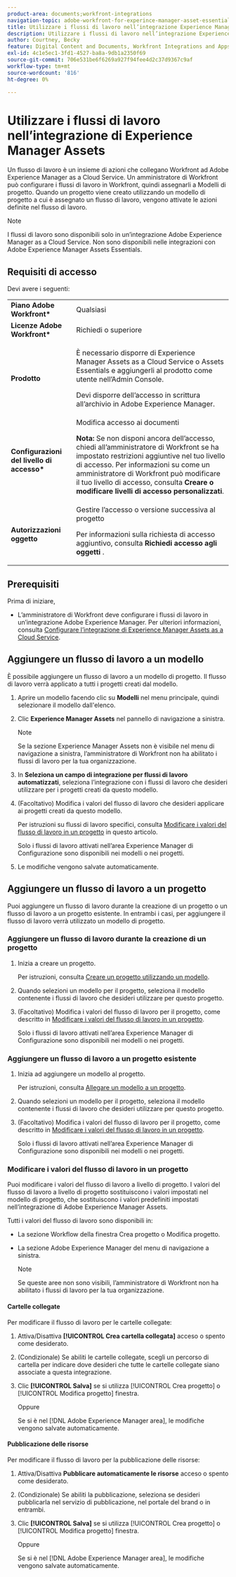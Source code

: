 ```yaml
---
product-area: documents;workfront-integrations
navigation-topic: adobe-workfront-for-experince-manager-asset-essentials
title: Utilizzare i flussi di lavoro nell’integrazione Experience Manager Assets Essentials
description: Utilizzare i flussi di lavoro nell’integrazione Experience Manager Assets Essentials
author: Courtney, Becky
feature: Digital Content and Documents, Workfront Integrations and Apps
exl-id: 4c1e5ec1-3fd1-4527-ba8a-9db1a2350f69
source-git-commit: 706e531be6f6269a927f94fee4d2c37d9367c9af
workflow-type: tm+mt
source-wordcount: '816'
ht-degree: 0%

---
```


# Utilizzare i flussi di lavoro nell’integrazione di Experience Manager Assets

Un flusso di lavoro è un insieme di azioni che collegano Workfront ad Adobe Experience Manager as a Cloud Service. Un amministratore di Workfront può configurare i flussi di lavoro in Workfront, quindi assegnarli a Modelli di progetto. Quando un progetto viene creato utilizzando un modello di progetto a cui è assegnato un flusso di lavoro, vengono attivate le azioni definite nel flusso di lavoro.

>[!NOTE]
>
>I flussi di lavoro sono disponibili solo in un’integrazione Adobe Experience Manager as a Cloud Service. Non sono disponibili nelle integrazioni con Adobe Experience Manager Assets Essentials.


## Requisiti di accesso

Devi avere i seguenti:

<table>
  <tr>
   <td><strong>Piano Adobe Workfront*</strong>
   </td>
   <td>Qualsiasi
   </td>
  </tr>
  <tr>
   <td><strong>Licenze Adobe Workfront*</strong>
   </td>
   <td>Richiedi o superiore
   </td>
  </tr>
  <tr>
   <td><strong>Prodotto</strong>
   </td>
   <td><p>È necessario disporre di Experience Manager Assets as a Cloud Service o Assets Essentials e aggiungerli al prodotto come utente nell’Admin Console.</p><p>Devi disporre dell’accesso in scrittura all’archivio in Adobe Experience Manager.</p>
   </td>
  </tr>
  <tr>
   <td><strong>Configurazioni del livello di accesso*</strong>
   </td>
   <td>Modifica accesso ai documenti
<p>
<strong>Nota: </strong>Se non disponi ancora dell’accesso, chiedi all’amministratore di Workfront se ha impostato restrizioni aggiuntive nel tuo livello di accesso. Per informazioni su come un amministratore di Workfront può modificare il tuo livello di accesso, consulta <strong>Creare o modificare livelli di accesso personalizzati</strong>.
   </td>
  </tr>
  <tr>
   <td><strong>Autorizzazioni oggetto</strong>
   </td>
   <td>Gestire l’accesso o versione successiva al progetto 
<p>
Per informazioni sulla richiesta di accesso aggiuntivo, consulta <strong>Richiedi accesso agli oggetti </strong>.
   </td>
  </tr>
</table>

## Prerequisiti

Prima di iniziare,

* L’amministratore di Workfront deve configurare i flussi di lavoro in un’integrazione Adobe Experience Manager. Per ulteriori informazioni, consulta [Configurare l’integrazione di Experience Manager Assets as a Cloud Service](../../administration-and-setup/configure-integrations/configure-aacs-integration.md#set-up-workflows-optional).

## Aggiungere un flusso di lavoro a un modello

È possibile aggiungere un flusso di lavoro a un modello di progetto. Il flusso di lavoro verrà applicato a tutti i progetti creati dal modello.

1. Aprire un modello facendo clic su **Modelli** nel menu principale, quindi selezionare il modello dall&#39;elenco.
1. Clic **Experience Manager Assets** nel pannello di navigazione a sinistra.

   >[!NOTE]
   >
   >Se la sezione Experience Manager Assets non è visibile nel menu di navigazione a sinistra, l’amministratore di Workfront non ha abilitato i flussi di lavoro per la tua organizzazione. <!--Is this right?-->

1. In **Seleziona un campo di integrazione per flussi di lavoro automatizzati**, seleziona l’integrazione con i flussi di lavoro che desideri utilizzare per i progetti creati da questo modello.
1. (Facoltativo) Modifica i valori del flusso di lavoro che desideri applicare ai progetti creati da questo modello.

   Per istruzioni su flussi di lavoro specifici, consulta [Modificare i valori del flusso di lavoro in un progetto](#edit-workflow-values-in-a-project) in questo articolo.

   Solo i flussi di lavoro attivati nell’area Experience Manager di Configurazione sono disponibili nei modelli o nei progetti.

1. Le modifiche vengono salvate automaticamente. <!-- do they though??-->

## Aggiungere un flusso di lavoro a un progetto

Puoi aggiungere un flusso di lavoro durante la creazione di un progetto o un flusso di lavoro a un progetto esistente. In entrambi i casi, per aggiungere il flusso di lavoro verrà utilizzato un modello di progetto.

### Aggiungere un flusso di lavoro durante la creazione di un progetto

1. Inizia a creare un progetto.

   Per istruzioni, consulta [Creare un progetto utilizzando un modello](/help/quicksilver/manage-work/projects/create-projects/create-project-from-template.md).

1. Quando selezioni un modello per il progetto, seleziona il modello contenente i flussi di lavoro che desideri utilizzare per questo progetto.
1. (Facoltativo) Modifica i valori del flusso di lavoro per il progetto, come descritto in [Modificare i valori del flusso di lavoro in un progetto](#edit-workflow-values-in-a-project).

   Solo i flussi di lavoro attivati nell’area Experience Manager di Configurazione sono disponibili nei modelli o nei progetti.


### Aggiungere un flusso di lavoro a un progetto esistente

1. Inizia ad aggiungere un modello al progetto.

   Per istruzioni, consulta [Allegare un modello a un progetto](/help/quicksilver/manage-work/projects/create-and-manage-templates/attach-template-to-project.md).

1. Quando selezioni un modello per il progetto, seleziona il modello contenente i flussi di lavoro che desideri utilizzare per questo progetto.
1. (Facoltativo) Modifica i valori del flusso di lavoro per il progetto, come descritto in [Modificare i valori del flusso di lavoro in un progetto](#edit-workflow-values-in-a-project).

   Solo i flussi di lavoro attivati nell’area Experience Manager di Configurazione sono disponibili nei modelli o nei progetti.

### Modificare i valori del flusso di lavoro in un progetto

Puoi modificare i valori del flusso di lavoro a livello di progetto. I valori del flusso di lavoro a livello di progetto sostituiscono i valori impostati nel modello di progetto, che sostituiscono i valori predefiniti impostati nell’integrazione di Adobe Experience Manager Assets.

Tutti i valori del flusso di lavoro sono disponibili in:

* La sezione Workflow della finestra Crea progetto o Modifica progetto.
* La sezione Adobe Experience Manager del menu di navigazione a sinistra.


  >[!NOTE]
  >
  >Se queste aree non sono visibili, l’amministratore di Workfront non ha abilitato i flussi di lavoro per la tua organizzazione.

#### Cartelle collegate

Per modificare il flusso di lavoro per le cartelle collegate:

1. Attiva/Disattiva **[!UICONTROL Crea cartella collegata]** acceso o spento come desiderato.
1. (Condizionale) Se abiliti le cartelle collegate, scegli un percorso di cartella per indicare dove desideri che tutte le cartelle collegate siano associate a questa integrazione.
1. Clic **[!UICONTROL Salva]** se si utilizza [!UICONTROL Crea progetto] o [!UICONTROL Modifica progetto] finestra.

   Oppure

   Se si è nel [!DNL Adobe Experience Manager area], le modifiche vengono salvate automaticamente. <!--Do they though?-->


#### Pubblicazione delle risorse

Per modificare il flusso di lavoro per la pubblicazione delle risorse:

1. Attiva/Disattiva **Pubblicare automaticamente le risorse** acceso o spento come desiderato.
1. (Condizionale) Se abiliti la pubblicazione, seleziona se desideri pubblicarla nel servizio di pubblicazione, nel portale del brand o in entrambi.
1. Clic **[!UICONTROL Salva]** se si utilizza [!UICONTROL Crea progetto] o [!UICONTROL Modifica progetto] finestra.

   Oppure

   Se si è nel [!DNL Adobe Experience Manager area], le modifiche vengono salvate automaticamente. <!--Do they though?-->


